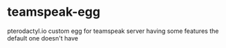 # teamspeak-egg
pterodactyl.io custom egg for teamspeak server having some features the default one doesn't have
